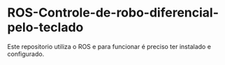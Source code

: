# ROS-Controle-de-robo-diferencial-pelo-teclado

Este repositorio utiliza o ROS e para funcionar é preciso ter instalado e configurado.
